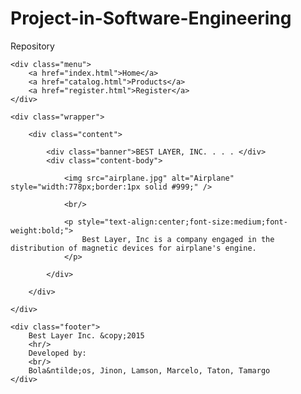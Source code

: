 # Project-in-Software-Engineering
Repository


<html>
<head><title>Best Layer, Inc....</title>
	<link rel="stylesheet" href="style.css" />
</head>
<body>
	
	
	<div class="menu">
		<a href="index.html">Home</a>
		<a href="catalog.html">Products</a>
		<a href="register.html">Register</a>
	</div>
	
	<div class="wrapper">
		
		<div class="content">
			
			<div class="banner">BEST LAYER, INC. . . . </div>
			<div class="content-body">
				
				<img src="airplane.jpg" alt="Airplane" style="width:778px;border:1px solid #999;" />
				
				<br/>
				
				<p style="text-align:center;font-size:medium;font-weight:bold;">
					Best Layer, Inc is a company engaged in the distribution of magnetic devices for airplane's engine.
				</p>
				
			</div>
			
		</div>
		
	</div>
	
	<div class="footer">
		Best Layer Inc. &copy;2015
		<hr/>
		Developed by:
		<br/>
		Bola&ntilde;os, Jinon, Lamson, Marcelo, Taton, Tamargo
	</div>
	
	
</body>
</html>


